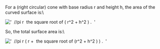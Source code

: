 For a (right circular) cone with base radius r and height h, the area of
the curved surface is:\

!['  //pi r  the square root of ( r\^2 + h\^2 ) .  '](../dictionary/equation_images/4081.1..png)

So, the total surface area is:\

!['  //pi r ( r +  the square root of (r\^2 + h\^2 ) ) .  '](../dictionary/equation_images/4081.2..png)
